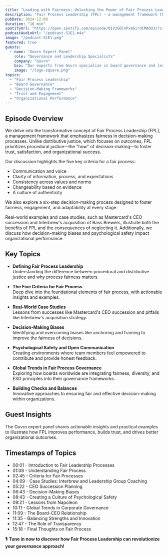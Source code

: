 ```yaml
---
title: "Leading with Fairness: Unlocking the Power of Fair Process Leadership"
description: "Fair Process Leadership (FPL) — a management framework that prioritizes fairness in decision-making to boost satisfaction, trust, and organizational performance. Discover how FPL principles can enhance relationships, foster creativity, and drive better outcomes within boards and organizations."
pubDate: 2024-12-09
duration: "16 min"
spotifyUrl: "https://open.spotify.com/episode/01VzGDCnPxmGirdCMAOUJs?si=e4904d82760e44df"
podcastAudioUrl: "/podcast-S1E1.m4a"
image: "/podcast-S1E1.png"
featured: true
guests:
  - name: "Govrn Expert Panel"
    role: "Governance and Leadership Specialists"
    company: "Govrn"
    bio: "Our experts from Govrn specialize in board governance and leadership frameworks, helping organizations achieve better outcomes through innovative practices."
    image: "/logo-square.png"
topics:
  - "Fair Process Leadership"
  - "Board Governance"
  - "Decision-Making Frameworks"
  - "Trust and Engagement"
  - "Organizational Performance"
---
```


## Episode Overview

We delve into the transformative concept of Fair Process Leadership (FPL), a management framework that emphasizes fairness in decision-making processes. Unlike distributive justice, which focuses on outcomes, FPL prioritizes procedural justice—the "how" of decision-making—to foster trust, satisfaction, and organizational success. 

Our discussion highlights the five key criteria for a fair process:

- Communication and voice
- Clarity of information, process, and expectations
- Consistency across values and norms
- Changeability based on evidence
- A culture of authenticity

We also explore a six-step decision-making process designed to foster fairness, engagement, and adaptability at every stage.

Real-world examples and case studies, such as Mastercard's CEO succession and Interbrew's acquisition of Bass Brewers, illustrate both the benefits of FPL and the consequences of neglecting it. Additionally, we discuss how decision-making biases and psychological safety impact organizational performance.

## Key Topics

- **Defining Fair Process Leadership**  
  Understanding the difference between procedural and distributive justice and why process fairness matters.

- **The Five Criteria for Fair Process**  
  Deep dive into the foundational elements of fair process, with actionable insights and examples.

- **Real-World Case Studies**  
  Lessons from successes like Mastercard's CEO succession and pitfalls like Interbrew's acquisition strategy.

- **Decision-Making Biases**  
  Identifying and overcoming biases like anchoring and framing to improve the fairness of decisions.

- **Psychological Safety and Open Communication**  
  Creating environments where team members feel empowered to contribute and provide honest feedback.

- **Global Trends in Fair Process Governance**  
  Exploring how boards worldwide are integrating fairness, diversity, and ESG principles into their governance frameworks.

- **Building Checks and Balances**  
  Innovative approaches to ensuring fair and effective decision-making within organizations.

## Guest Insights

The Govrn expert panel shares actionable insights and practical examples to illustrate how FPL improves performance, builds trust, and drives better organizational outcomes.

## Timestamps of Topics

- 00:01 - Introduction to Fair Leadership Processes  
- 01:08 - Understanding Fair Process  
- 02:45 - Criteria for Fair Processes  
- 04:09 - Case Studies: Interbrew and Leadership Group Coaching  
- 05:22 - CEO Succession Planning  
- 06:43 - Decision-Making Biases  
- 08:43 - Creating a Culture of Psychological Safety  
- 09:21 - Lessons from Napoleon  
- 10:11 - Global Trends in Corporate Governance  
- 11:09 - The Board-CEO Relationship  
- 11:35 - Balancing Strengths and Innovation  
- 12:47 - The Role of Transparency  
- 15:18 - Final Thoughts on Fair Process  

🎙️ **Tune in now to discover how Fair Process Leadership can revolutionize your governance approach!**
